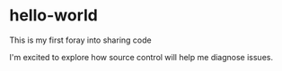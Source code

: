 # hello-world
This is my first foray into sharing code

I'm excited to explore how source control will help me diagnose issues.
